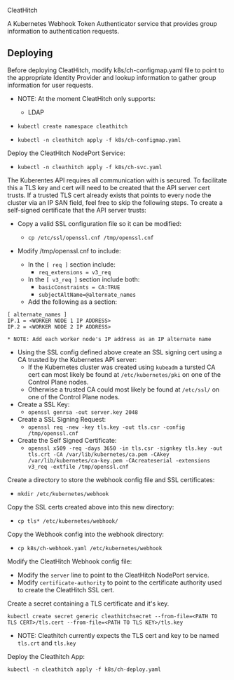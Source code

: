  CleatHitch

A Kubernetes Webhook Token Authenticator service that provides group information to authentication requests. 

## Deploying

Before deploying CleatHitch, modify k8s/ch-configmap.yaml file to point to the appropriate Identity Provider and lookup information to gather group information for user requests.

* NOTE: At the moment CleatHitch only supports:
  * LDAP 

* `kubectl create namespace cleathitch`
* `kubectl -n cleathitch apply -f k8s/ch-configmap.yaml`

Deploy the CleatHitch NodePort Service:
* `kubectl -n cleathitch apply -f k8s/ch-svc.yaml`

The Kuberentes API requires all communication with is secured. To facilitate this a TLS key and cert will need to be created that the API server cert trusts. If a trusted TLS cert already exists that points to every node the cluster via an IP SAN field, feel free to skip the following steps. To create a self-signed certificate that the API server trusts:

* Copy a valid SSL configuration file so it can be modified:
  * `cp /etc/ssl/openssl.cnf /tmp/openssl.cnf`

* Modify /tmp/openssl.cnf to include:
  * In the `[ req ]` section include:
    * `req_extensions = v3_req`
  * In the `[ v3_req ]` section include both:
    * `basicConstraints = CA:TRUE`
    * `subjectAltName=@alternate_names`
  * Add the following as a section:
```
[ alternate_names ]
IP.1 = <WORKER NODE 1 IP ADDRESS>
IP.2 = <WORKER NODE 2 IP ADDRESS>
```

    * NOTE: Add each worker node's IP address as an IP alternate name
  * Using the SSL config defined above create an SSL signing cert using a CA trusted by the Kubernetes API server:
    * If the Kubernetes cluster was created using `kubeadm` a tursted CA cert can most likely be found at `/etc/kubernetes/pki` on one of the Control Plane nodes.
    * Otherwise a trusted CA could most likely be found at `/etc/ssl/` on one of the Control Plane nodes.
  * Create a SSL Key:
    * `openssl genrsa -out server.key 2048`
  * Create a SSL Signing Request:
    * `openssl req -new -key tls.key -out tls.csr -config /tmp/openssl.cnf`
  * Create the Self Signed Certificate:
    * `openssl x509 -req -days 3650 -in tls.csr -signkey tls.key -out tls.crt -CA /var/lib/kubernetes/ca.pem -CAkey /var/lib/kubernetes/ca-key.pem -CAcreateserial -extensions v3_req -extfile /tmp/openssl.cnf`

Create a directory to store the webhook config file and SSL certificates:
  * `mkdir /etc/kubernetes/webhook`

Copy the SSL certs created above into this new directory:
  * `cp tls* /etc/kubernetes/webhook/`

Copy the Webhook config into the webhook directory:
  * `cp k8s/ch-webhook.yaml /etc/kubernetes/webhook`

Modify the CleatHitch Webhook config file:
  * Modify the `server` line to point to the CleatHitch NodePort service.
  * Modify `certificate-authority` to point to the certificate authority used to create the CleatHitch SSL cert.


Create a secret containing a TLS certificate and it's key.

`kubectl create secret generic cleathitchsecret --from-file=<PATH TO TLS CERT>/tls.cert --from-file=<PATH TO TLS KEY>/tls.key`

 * NOTE: Cleathitch currently expects the TLS cert and key to be named `tls.crt` and `tls.key`

Deploy the Cleathitch App:

`kubectl -n cleathitch apply -f k8s/ch-deploy.yaml`


